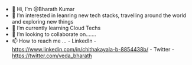 - 👋 Hi, I’m @Bharath Kumar
- 👀 I’m interested in leanring new tech stacks, travelling around the world and exploring new things
- 🌱 I’m currently learning Cloud Techs
- 💞️ I’m looking to collaborate on.......
- 📫 How to reach me ...
      - LinkedIn - https://www.linkedin.com/in/chithakayala-b-8854438b/
      - Twitter - https://twitter.com/veda_bharath
<!---
vedabharath/vedabharath is a ✨ special ✨ repository because its `README.md` (this file) appears on your GitHub profile.
You can click the Preview link to take a look at your changes.
--->
